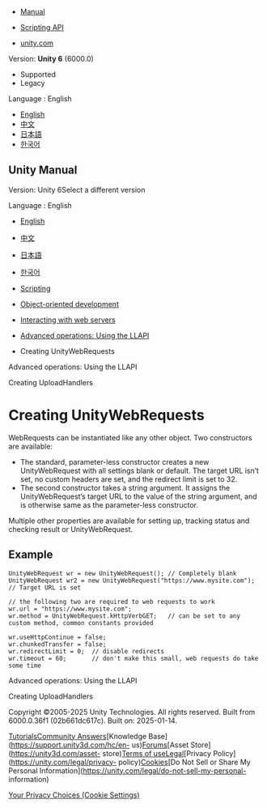 [](https://docs.unity3d.com)

  * [Manual](../Manual/index.html)
  * [Scripting API](../ScriptReference/index.html)

  * [unity.com](https://unity.com/)

Version: **Unity 6** (6000.0)

  * Supported
  * Legacy

Language : English

  * [English](/Manual/web-request-creating-unity-web-requests.html)
  * [中文](/cn/current/Manual/web-request-creating-unity-web-requests.html)
  * [日本語](/ja/current/Manual/web-request-creating-unity-web-requests.html)
  * [한국어](/kr/current/Manual/web-request-creating-unity-web-requests.html)

[](https://docs.unity3d.com)

## Unity Manual

Version: Unity 6Select a different version

Language : English

  * [English](/Manual/web-request-creating-unity-web-requests.html)
  * [中文](/cn/current/Manual/web-request-creating-unity-web-requests.html)
  * [日本語](/ja/current/Manual/web-request-creating-unity-web-requests.html)
  * [한국어](/kr/current/Manual/web-request-creating-unity-web-requests.html)

  * [Scripting](scripting.html)
  * [Object-oriented development](object-oriented-development.html)
  * [Interacting with web servers](web-request.html)
  * [Advanced operations: Using the LLAPI](web-request-llapi.html)
  * Creating UnityWebRequests

[](web-request-llapi.html)

Advanced operations: Using the LLAPI

[](web-request-creating-upload-handlers.html)

Creating UploadHandlers

# Creating UnityWebRequests

WebRequests can be instantiated like any other object. Two constructors are
available:

  * The standard, parameter-less constructor creates a new UnityWebRequest with all settings blank or default. The target URL isn’t set, no custom headers are set, and the redirect limit is set to 32.
  * The second constructor takes a string argument. It assigns the UnityWebRequest’s target URL to the value of the string argument, and is otherwise same as the parameter-less constructor.

Multiple other properties are available for setting up, tracking status and
checking result or UnityWebRequest.

## Example

    
    
    UnityWebRequest wr = new UnityWebRequest(); // Completely blank
    UnityWebRequest wr2 = new UnityWebRequest("https://www.mysite.com"); // Target URL is set
    
    // the following two are required to web requests to work
    wr.url = "https://www.mysite.com";
    wr.method = UnityWebRequest.kHttpVerbGET;   // can be set to any custom method, common constants provided
    
    wr.useHttpContinue = false;
    wr.chunkedTransfer = false;
    wr.redirectLimit = 0;  // disable redirects
    wr.timeout = 60;       // don't make this small, web requests do take some time
    

[](web-request-llapi.html)

Advanced operations: Using the LLAPI

[](web-request-creating-upload-handlers.html)

Creating UploadHandlers

Copyright ©2005-2025 Unity Technologies. All rights reserved. Built from
6000.0.36f1 (02b661dc617c). Built on: 2025-01-14.

[Tutorials](https://learn.unity.com/)[Community
Answers](https://answers.unity3d.com)[Knowledge
Base](https://support.unity3d.com/hc/en-
us)[Forums](https://forum.unity3d.com)[Asset Store](https://unity3d.com/asset-
store)[Terms of
use](https://docs.unity3d.com/Manual/TermsOfUse.html)[Legal](https://unity.com/legal)[Privacy
Policy](https://unity.com/legal/privacy-
policy)[Cookies](https://unity.com/legal/cookie-policy)[Do Not Sell or Share
My Personal Information](https://unity.com/legal/do-not-sell-my-personal-
information)

[Your Privacy Choices (Cookie Settings)](javascript:void\(0\);)

